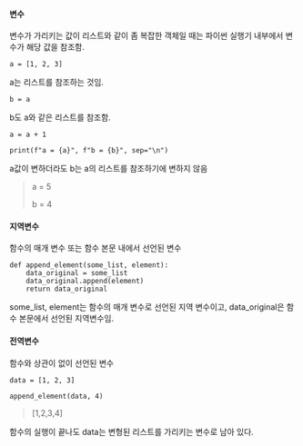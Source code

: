 #### 변수

변수가 가리키는 값이 리스트와 같이 좀 복잡한 객체일 때는 파이썬 실행기 내부에서 변수가 해당 값을 참조함.

```
a = [1, 2, 3]
```
a는 리스트를 참조하는 것임.
```
b = a
```
b도 a와 같은 리스트를 참조함.

```
a = a + 1

print(f"a = {a}", f"b = {b}", sep="\n")
```
a값이 변하더라도 b는 a의 리스트를 참조하기에 변하지 않음
>a = 5
>
>b = 4

#### 지역변수

함수의 매개 변수 또는 함수 본문 내에서 선언된 변수
```
def append_element(some_list, element):
    data_original = some_list
    data_original.append(element)
    return data_original
```
some_list, element는 함수의 매개 변수로 선언된 지역 변수이고, data_original은 함수 본문에서 선언된 지역변수임.

#### 전역변수

함수와 상관이 없이 선언된 변수
```
data = [1, 2, 3]

append_element(data, 4)
```
>[1,2,3,4]

함수의 실행이 끝나도 data는 변형된 리스트를 가리키는 변수로 남아 있다.
